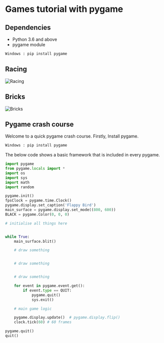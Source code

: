 # Games tutorial with pygame

## Dependencies
+ Python 3.6 and above
+ pygame module

```python
Windows : pip install pygame
```
## Racing
![Racing](https://github.com/shankar-shiv/Games_with_pygame/blob/master/sentiment_index_tutorial/race_car/example_picture.PNG "racing game picture")

## Bricks
![Bricks](https://github.com/shankar-shiv/Games_with_pygame/blob/master/pythonPygameRasperryPiGameDevelopment/bricks_by_me/bricks_example.PNG "bricks game picture")

## Pygame crash course
Welcome to a quick pygame crash course. Firstly, Install pygame.
```python
Windows : pip install pygame
```

The below code shows a basic framework that is included in every pygame.
``` python
import pygame
from pygame.locals import *
import os
import sys
import math
import random

pygame.init()
fpsClock = pygame.time.Clock()
pygame.display.set_caption('Flappy Bird')
main_surface = pygame.display.set_mode((800, 600))
BLACK = pygame.Color(0, 0, 0)

# initialise all things here


while True:
    main_surface.blit()

    # draw something


    # draw something


    # draw something

    for event in pygame.event.get():
        if event.type == QUIT:
            pygame.quit()
            sys.exit()

    # main game logic

    pygame.display.update()  # pygame.display.flip()
    clock.tick(60) # 60 frames

pygame.quit()
quit()

```
